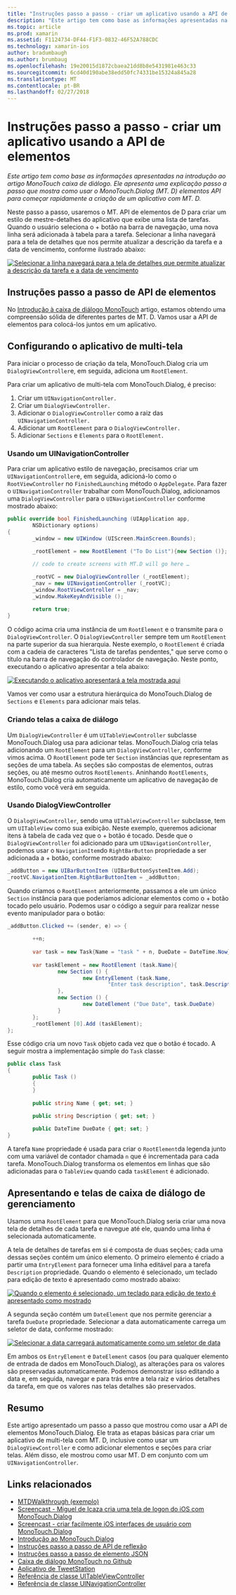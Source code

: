```yaml
---
title: "Instruções passo a passo - criar um aplicativo usando a API de elementos"
description: "Este artigo tem como base as informações apresentadas na introdução ao artigo MonoTouch caixa de diálogo. Ele apresenta uma explicação passo a passo que mostra como usar o MonoTouch.Dialog (MT. D) elementos API para começar rapidamente a criação de um aplicativo com MT. D."
ms.topic: article
ms.prod: xamarin
ms.assetid: F1124734-DF44-F1F3-0832-46F52A788CDC
ms.technology: xamarin-ios
author: bradumbaugh
ms.author: brumbaug
ms.openlocfilehash: 19e20015d1872cbaea21dd8b8e5431981e463c33
ms.sourcegitcommit: 6cd40d190abe38edd50fc74331be15324a845a28
ms.translationtype: MT
ms.contentlocale: pt-BR
ms.lasthandoff: 02/27/2018
---
```

# <a name="walkthrough---creating-an-application-using-the-elements-api"></a>Instruções passo a passo - criar um aplicativo usando a API de elementos

_Este artigo tem como base as informações apresentadas na introdução ao artigo MonoTouch caixa de diálogo. Ele apresenta uma explicação passo a passo que mostra como usar o MonoTouch.Dialog (MT. D) elementos API para começar rapidamente a criação de um aplicativo com MT. D._

Neste passo a passo, usaremos o MT. API de elementos de D para criar um estilo de mestre-detalhes do aplicativo que exibe uma lista de tarefas. Quando o usuário seleciona o <span class="ui"> + </span> botão na barra de navegação, uma nova linha será adicionada à tabela para a tarefa. Selecionar a linha navegará para a tela de detalhes que nos permite atualizar a descrição da tarefa e a data de vencimento, conforme ilustrado abaixo:

 [ ![](elements-api-walkthrough-images/01-task-list-app.png "Selecionar a linha navegará para a tela de detalhes que permite atualizar a descrição da tarefa e a data de vencimento")](elements-api-walkthrough-images/01-task-list-app.png)

 <a name="Elements_API_Walkthrough" />


## <a name="elements-api-walkthrough"></a>Instruções passo a passo de API de elementos

No [Introdução à caixa de diálogo MonoTouch](~/ios/user-interface/monotouch.dialog/index.md) artigo, estamos obtendo uma compreensão sólida de diferentes partes de MT. D. Vamos usar a API de elementos para colocá-los juntos em um aplicativo.

 <a name="Setting_up_the_Multi-Screen_Application" />


## <a name="setting-up-the-multi-screen-application"></a>Configurando o aplicativo de multi-tela

Para iniciar o processo de criação da tela, MonoTouch.Dialog cria um `DialogViewController`e, em seguida, adiciona um `RootElement`.

Para criar um aplicativo de multi-tela com MonoTouch.Dialog, é preciso:

1.  Criar um  `UINavigationController.`
1.  Criar um  `DialogViewController.`
1.  Adicionar o `DialogViewController` como a raiz das  `UINavigationController.` 
1.  Adicionar um `RootElement` para o  `DialogViewController.`
1.  Adicionar `Sections` e `Elements` para o  `RootElement.` 


 <a name="Using_A_UINavigationController" />


### <a name="using-a-uinavigationcontroller"></a>Usando um UINavigationController

Para criar um aplicativo estilo de navegação, precisamos criar um `UINavigationController`e, em seguida, adicioná-lo como o `RootViewController` no `FinishedLaunching` método o `AppDelegate`. Para fazer o `UINavigationController` trabalhar com MonoTouch.Dialog, adicionamos uma `DialogViewController` para o `UINavigationController` conforme mostrado abaixo:

```csharp
public override bool FinishedLaunching (UIApplication app, 
        NSDictionary options)
{
        _window = new UIWindow (UIScreen.MainScreen.Bounds);
            
        _rootElement = new RootElement ("To Do List"){new Section ()};

        // code to create screens with MT.D will go here …

        _rootVC = new DialogViewController (_rootElement);
        _nav = new UINavigationController (_rootVC);
        _window.RootViewController = _nav;
        _window.MakeKeyAndVisible ();
            
        return true;
}
```

O código acima cria uma instância de um `RootElement` e o transmite para o `DialogViewController`. O `DialogViewController` sempre tem um `RootElement` na parte superior da sua hierarquia. Neste exemplo, o `RootElement` é criada com a cadeia de caracteres "Lista de tarefas pendentes," que serve como o título na barra de navegação do controlador de navegação. Neste ponto, executando o aplicativo apresentar a tela abaixo:

 [ ![](elements-api-walkthrough-images/02-to-do-list-screen-.png "Executando o aplicativo apresentará a tela mostrada aqui")](elements-api-walkthrough-images/02-to-do-list-screen-.png)

Vamos ver como usar a estrutura hierárquica do MonoTouch.Dialog de `Sections` e `Elements` para adicionar mais telas.

 <a name="Creating_the_Dialog_Screens" />


### <a name="creating-the-dialog-screens"></a>Criando telas a caixa de diálogo

Um `DialogViewController` é um `UITableViewController` subclasse MonoTouch.Dialog usa para adicionar telas. MonoTouch.Dialog cria telas adicionando um `RootElement` para um `DialogViewController`, conforme vimos acima. O `RootElement` pode ter `Section` instâncias que representam as seções de uma tabela.
As seções são compostas de elementos, outras seções, ou até mesmo outros `RootElements`. Aninhando `RootElements`, MonoTouch.Dialog cria automaticamente um aplicativo de navegação de estilo, como você verá em seguida.

 <a name="Using_DialogViewController" />


### <a name="using-dialogviewcontroller"></a>Usando DialogViewController

O `DialogViewController`, sendo uma `UITableViewController` subclasse, tem um `UITableView` como sua exibição. Neste exemplo, queremos adicionar itens à tabela de cada vez que o <span class="ui"> + </span> botão é tocado. Desde que o `DialogViewController` foi adicionado para um `UINavigationController`, podemos usar o `NavigationItem`do `RightBarButton` propriedade a ser adicionada a <span class="ui"> + </span> botão, conforme mostrado abaixo:

```csharp
_addButton = new UIBarButtonItem (UIBarButtonSystemItem.Add);
_rootVC.NavigationItem.RightBarButtonItem = _addButton;
```

Quando criamos o `RootElement` anteriormente, passamos a ele um único `Section` instância para que poderíamos adicionar elementos como o <span class="ui"> + </span> botão tocado pelo usuário. Podemos usar o código a seguir para realizar nesse evento manipulador para o botão:

```csharp
_addButton.Clicked += (sender, e) => {
                
        ++n;
                
        var task = new Task{Name = "task " + n, DueDate = DateTime.Now};
                
        var taskElement = new RootElement (task.Name){
                new Section () {
                        new EntryElement (task.Name, 
                                "Enter task description", task.Description)
                },
                new Section () {
                        new DateElement ("Due Date", task.DueDate)
                }
        };
        _rootElement [0].Add (taskElement);
};
```

Esse código cria um novo `Task` objeto cada vez que o botão é tocado. A seguir mostra a implementação simple do `Task` classe:

```csharp
public class Task
{   
        public Task ()
        {
        }
        
        public string Name { get; set; }
        
        public string Description { get; set; }

        public DateTime DueDate { get; set; }
}
```

 []()

A tarefa `Name` propriedade é usada para criar o `RootElement`da legenda junto com uma variável de contador chamada `n` que é incrementada para cada tarefa. MonoTouch.Dialog transforma os elementos em linhas que são adicionadas para o `TableView` quando cada `taskElement` é adicionado.

 <a name="Presenting_and_Managing_Dialog_Screens" />


## <a name="presenting-and-managing-dialog-screens"></a>Apresentando e telas de caixa de diálogo de gerenciamento

Usamos uma `RootElement` para que MonoTouch.Dialog seria criar uma nova tela de detalhes de cada tarefa e navegue até ele, quando uma linha é selecionada automaticamente.

A tela de detalhes de tarefas em si é composta de duas seções; cada uma dessas seções contém um único elemento. O primeiro elemento é criado a partir uma `EntryElement` para fornecer uma linha editável para a tarefa `Description` propriedade. Quando o elemento é selecionado, um teclado para edição de texto é apresentado como mostrado abaixo:

 [ ![](elements-api-walkthrough-images/03-create-task.png "Quando o elemento é selecionado, um teclado para edição de texto é apresentado como mostrado")](elements-api-walkthrough-images/03-create-task.png)

A segunda seção contém um `DateElement` que nos permite gerenciar a tarefa `DueDate` propriedade. Selecionar a data automaticamente carrega um seletor de data, conforme mostrado:

 [ ![](elements-api-walkthrough-images/04-date-picker.png "Selecionar a data carregará automaticamente como um seletor de data")](elements-api-walkthrough-images/04-date-picker.png)

Em ambos os `EntryElement` e `DateElement` casos (ou para qualquer elemento de entrada de dados em MonoTouch.Dialog), as alterações para os valores são preservadas automaticamente. Podemos demonstrar isso editando a data e, em seguida, navegar e para trás entre a tela raiz e vários detalhes da tarefa, em que os valores nas telas detalhes são preservados.

 <a name="Summary" />


## <a name="summary"></a>Resumo

Este artigo apresentado um passo a passo que mostrou como usar a API de elementos MonoTouch.Dialog. Ele trata as etapas básicas para criar um aplicativo de multi-tela com MT. D, inclusive como usar um `DialogViewController` e como adicionar elementos e seções para criar telas. Além disso, ele mostrou como usar MT. D em conjunto com um `UINavigationController`.


## <a name="related-links"></a>Links relacionados

- [MTDWalkthrough (exemplo)](https://developer.xamarin.com/samples/MTDWalkthrough/)
- [Screencast - Miguel de Icaza cria uma tela de logon do iOS com MonoTouch.Dialog](http://youtu.be/3butqB1EG0c)
- [Screencast - criar facilmente iOS interfaces de usuário com MonoTouch.Dialog](http://youtu.be/j7OC5r8ZkYg)
- [Introdução ao MonoTouch.Dialog](~/ios/user-interface/monotouch.dialog/index.md)
- [Instruções passo a passo de API de reflexão](~/ios/user-interface/monotouch.dialog/reflection-api-walkthrough.md)
- [Instruções passo a passo de elemento JSON](~/ios/user-interface/monotouch.dialog/json-element-walkthrough.md)
- [Caixa de diálogo MonoTouch no Github](https://github.com/migueldeicaza/MonoTouch.Dialog)
- [Aplicativo de TweetStation](https://github.com/migueldeicaza/TweetStation)
- [Referência de classe UITableViewController](http://developer.apple.com/library/ios/#DOCUMENTATION/UIKit/Reference/UITableViewController_Class/Reference/Reference.html)
- [Referência de classe UINavigationController](http://developer.apple.com/library/ios/#documentation/UIKit/Reference/UINavigationController_Class/Reference/Reference.html)
